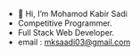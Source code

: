 - 👋 Hi, I’m Mohamod Kabir Sadi
-   Competitive Programmer.
-   Full Stack Web Developer.
-   email : mksaadi03@gmail.com
